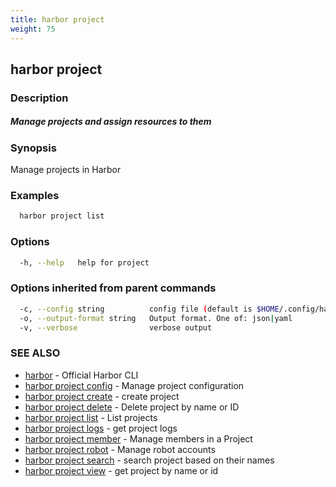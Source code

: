 ```yaml
---
title: harbor project
weight: 75
---
```

## harbor project

### Description

##### Manage projects and assign resources to them

### Synopsis

Manage projects in Harbor

### Examples

```sh
  harbor project list
```

### Options

```sh
  -h, --help   help for project
```

### Options inherited from parent commands

```sh
  -c, --config string          config file (default is $HOME/.config/harbor-cli/config.yaml)
  -o, --output-format string   Output format. One of: json|yaml
  -v, --verbose                verbose output
```

### SEE ALSO

* [harbor](harbor.md)	 - Official Harbor CLI
* [harbor project config](harbor-project-config.md)	 - Manage project configuration
* [harbor project create](harbor-project-create.md)	 - create project
* [harbor project delete](harbor-project-delete.md)	 - Delete project by name or ID
* [harbor project list](harbor-project-list.md)	 - List projects
* [harbor project logs](harbor-project-logs.md)	 - get project logs
* [harbor project member](harbor-project-member.md)	 - Manage members in a Project
* [harbor project robot](harbor-project-robot.md)	 - Manage robot accounts
* [harbor project search](harbor-project-search.md)	 - search project based on their names
* [harbor project view](harbor-project-view.md)	 - get project by name or id

